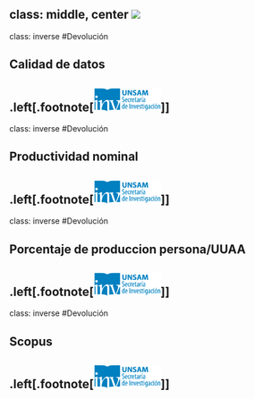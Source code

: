 class: middle, center
<img src="https://s-media-cache-ak0.pinimg.com/originals/ea/88/53/ea8853d740994d7a23b587d20033c262.jpg" width="640">
---
class: inverse
#Devolución
## Calidad de datos
.left[.footnote[<img src="./public/LogoSecInvHorizontalFondoTranspColor.gif" width="120">]]
---
class: inverse
#Devolución
## Productividad nominal
.left[.footnote[<img src="./public/LogoSecInvHorizontalFondoTranspColor.gif" width="120">]]
---
class: inverse
#Devolución
## Porcentaje de produccion persona/UUAA
.left[.footnote[<img src="./public/LogoSecInvHorizontalFondoTranspColor.gif" width="120">]]
---
class: inverse
#Devolución
## Scopus
.left[.footnote[<img src="./public/LogoSecInvHorizontalFondoTranspColor.gif" width="120">]]
---
